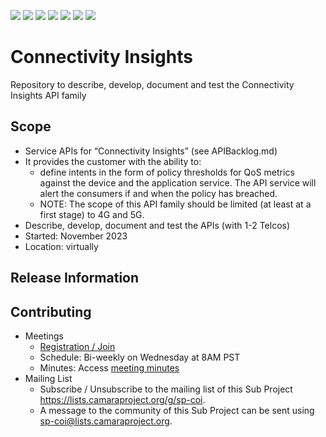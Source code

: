 <a href="https://github.com/camaraproject/ConnectivityInsights/commits/" title="Last Commit"><img src="https://img.shields.io/github/last-commit/camaraproject/ConnectivityInsights?style=plastic"></a>
<a href="https://github.com/camaraproject/ConnectivityInsights/issues" title="Open Issues"><img src="https://img.shields.io/github/issues/camaraproject/ConnectivityInsights?style=plastic"></a>
<a href="https://github.com/camaraproject/ConnectivityInsights/pulls" title="Open Pull Requests"><img src="https://img.shields.io/github/issues-pr/camaraproject/ConnectivityInsights?style=plastic"></a>
<a href="https://github.com/camaraproject/ConnectivityInsights/graphs/contributors" title="Contributors"><img src="https://img.shields.io/github/contributors/camaraproject/ConnectivityInsights?style=plastic"></a>
<a href="https://github.com/camaraproject/ConnectivityInsights" title="Repo Size"><img src="https://img.shields.io/github/repo-size/camaraproject/ConnectivityInsights?style=plastic"></a>
<a href="https://github.com/camaraproject/ConnectivityInsights/blob/main/LICENSE" title="License"><img src="https://img.shields.io/badge/License-Apache%202.0-green.svg?style=plastic"></a>
<a href="https://github.com/camaraproject/§repo_name§/releases/latest" title="Latest Release"><img src="https://img.shields.io/github/release/camaraproject/§repo_name§?style=plastic"></a>

# Connectivity Insights

Repository to describe, develop, document and test the Connectivity Insights API family

## Scope

- Service APIs for “Connectivity Insights” (see APIBacklog.md)
- It provides the customer with the ability to:
  - define intents in the form of policy thresholds for QoS metrics against the device and the application service. The API service will alert the consumers if and when the policy has breached.
  - NOTE: The scope of this API family should be limited (at least at a first stage) to 4G and 5G.
- Describe, develop, document and test the APIs (with 1-2 Telcos)
- Started: November 2023
- Location: virtually

## Release Information

<!-- Use/uncomment one or multiple the following options -->
<!-- The sub project has no (pre)releases yet, work in progress is within the main branch -->
<!-- Pre-releases of this sub project are available in https://github.com/camaraproject/§repo_name§/releases -->
<!-- The latest public release is available here: https://github.com/camaraproject/§repo_name§/releases/latest -->
<!-- For changes see [CHANGELOG.md](https://github.com/camaraproject/§repo_name§/blob/main/CHANGELOG.md) -->

## Contributing

- Meetings <!-- for new API families request a meeting link from the LF admin team or replace the information with the existing meeting information (of the API family) -->
  - [Registration / Join](https://zoom-lfx.platform.linuxfoundation.org/meeting/92345695827?password=35dff2b2-058d-44de-bd7e-67d08c9e9f9d)
  - Schedule: Bi-weekly on Wednesday at 8AM PST
  - Minutes: Access [meeting minutes](https://wiki.camaraproject.org/x/UAKeAQ)
- Mailing List
    <!-- Note: the $api-family-mailinglist$ is not necessery the $repo-name$, if the repository is belonging to an API Family  -->
  - Subscribe / Unsubscribe to the mailing list of this Sub Project <https://lists.camaraproject.org/g/sp-coi>.
  - A message to the community of this Sub Project can be sent using <sp-coi@lists.camaraproject.org>.
